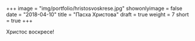 +++
image = "img/portfolio/hristosvoskrese.jpg"
showonlyimage = false
date = "2018-04-10"
title = "Пасха Христова"
draft = true
weight = 7
short = true
+++

Христос воскресе!
<!--more-->